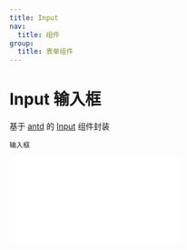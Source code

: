 ```yaml
---
title: Input
nav:
  title: 组件
group:
  title: 表单组件
---
```


# Input 输入框

基于 <a href="https://ant-design.antgroup.com/index-cn" target="_blank">antd</a> 的 <a href="https://ant-design.antgroup.com/components/input-cn" target="_blank">Input</a> 组件封装

<code src='./Input.tsx'>输入框</code>

<embed src="../index.md#L16-L20"></embed>
